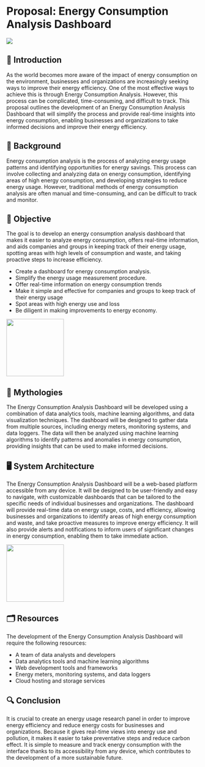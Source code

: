 # Proposal: Energy Consumption Analysis Dashboard

<img src="https://github.com/drshahizan/special-topic-data-engineering/blob/main/project/proposal/StaticIP/energy%20consumtion.gif">

## 📒 Introduction
As the world becomes more aware of the impact of energy consumption on the environment, businesses and organizations are increasingly seeking ways to improve their energy efficiency. One of the most effective ways to achieve this is through Energy Consumption Analysis. However, this process can be complicated, time-consuming, and difficult to track. This proposal outlines the development of an Energy Consumption Analysis Dashboard that will simplify the process and provide real-time insights into energy consumption, enabling businesses and organizations to take informed decisions and improve their energy efficiency.

## 🧱 Background
Energy consumption analysis is the process of analyzing energy usage patterns and identifying opportunities for energy savings. This process can involve collecting and analyzing data on energy consumption, identifying areas of high energy consumption, and developing strategies to reduce energy usage. However, traditional methods of energy consumption analysis are often manual and time-consuming, and can be difficult to track and monitor.

## 🔬 Objective
The goal is to develop an energy consumption analysis dashboard that makes it easier to analyze energy consumption, offers real-time information, and aids companies and groups in keeping track of their energy usage, spotting areas with high levels of consumption and waste, and taking proactive steps to increase efficiency.

- Create a dashboard for energy consumption analysis.
- Simplify the energy usage measurement procedure.
- Offer real-time information on energy consumption trends
- Make it simple and effective for companies and groups to keep track of their energy usage 
- Spot areas with high energy use and loss
- Be diligent in making improvements to energy economy.

<img src="https://github.com/drshahizan/special-topic-data-engineering/blob/main/project/proposal/StaticIP/analysis.gif" height="150">

## 🔖 Mythologies
The Energy Consumption Analysis Dashboard will be developed using a combination of data analytics tools, machine learning algorithms, and data visualization techniques. The dashboard will be designed to gather data from multiple sources, including energy meters, monitoring systems, and data loggers. The data will then be analyzed using machine learning algorithms to identify patterns and anomalies in energy consumption, providing insights that can be used to make informed decisions.

## 🖥️ System Architecture
The Energy Consumption Analysis Dashboard will be a web-based platform accessible from any device. It will be designed to be user-friendly and easy to navigate, with customizable dashboards that can be tailored to the specific needs of individual businesses and organizations. The dashboard will provide real-time data on energy usage, costs, and efficiency, allowing businesses and organizations to identify areas of high energy consumption and waste, and take proactive measures to improve energy efficiency. It will also provide alerts and notifications to inform users of significant changes in energy consumption, enabling them to take immediate action.

<img src="https://github.com/drshahizan/special-topic-data-engineering/blob/main/project/proposal/StaticIP/dashboard.gif" height="150">

## 🗂️ Resources
The development of the Energy Consumption Analysis Dashboard will require the following resources:
- A team of data analysts and developers
- Data analytics tools and machine learning algorithms
- Web development tools and frameworks
- Energy meters, monitoring systems, and data loggers
- Cloud hosting and storage services

## 🔍 Conclusion
It is crucial to create an energy usage research panel in order to improve energy efficiency and reduce energy costs for businesses and organizations. Because it gives real-time views into energy use and pollution, it makes it easier to take preventative steps and reduce carbon effect. It is simple to measure and track energy consumption with the interface thanks to its accessibility from any device, which contributes to the development of a more sustainable future.
